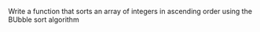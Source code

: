 Write a function that sorts an array of integers in ascending order using the BUbble sort algorithm

